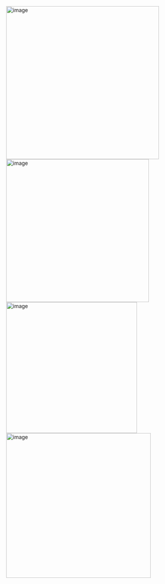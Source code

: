 <img width="410" alt="image" src="https://github.com/ss-motoki-tachikawa/technical-assignments/assets/166362007/497dfb0c-70e6-4fb3-9324-cf7f4685e681">
<img width="383" alt="image" src="https://github.com/ss-motoki-tachikawa/technical-assignments/assets/166362007/6262c202-05bc-42ba-bf04-b23883ce84f1">

<img width="351" alt="image" src="https://github.com/ss-motoki-tachikawa/technical-assignments/assets/166362007/774628fc-87d7-44c4-98bb-bb18587b8b18">
<img width="388" alt="image" src="https://github.com/ss-motoki-tachikawa/technical-assignments/assets/166362007/ce95db58-8fb3-4d16-9a4b-6f7f1bd8d3ee">
